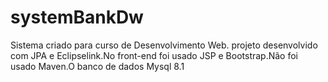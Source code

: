 # systemBankDw
Sistema criado para curso de Desenvolvimento Web. projeto desenvolvido com JPA e Eclipselink.No front-end foi usado JSP e Bootstrap.Não foi usado Maven.O banco de dados Mysql 8.1
